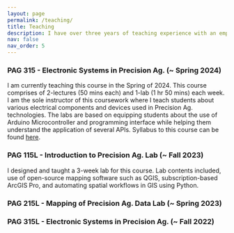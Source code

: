 ```yaml
---
layout: page
permalink: /teaching/
title: Teaching
description: I have over three years of teaching experience with an emphasis on precision ag. technologies. 
nav: false
nav_order: 5
---
```


### PAG 315 - Electronic Systems in Precision Ag. (~ Spring 2024)
I am currently teaching this course in the Spring of 2024. This course comprises of 2-lectures (50 mins each) and 1-lab (1 hr 50 mins) each week. I am the sole instructor of this coursework where I teach students about various electrical components and devices used in Precision Ag. technologies. The labs are based on equipping students about the use of Arduino Microcontroller and programming interface while helping them understand the application of several APIs. Syllabus to this course can be found [here](PAG315ClassDoc.pdf). 

### PAG 115L - Introduction to Precision Ag. Lab (~ Fall 2023) 
I designed and taught a 3-week lab for this course. Lab contents included, use of open-source mapping software such as QGIS, subscription-based ArcGIS Pro, and automating spatial workflows in GIS using Python. 

### PAG 215L - Mapping of Precision Ag. Data Lab (~ Spring 2023) 

### PAG 315L - Electronic Systems in Precision Ag. (~ Fall 2022)

